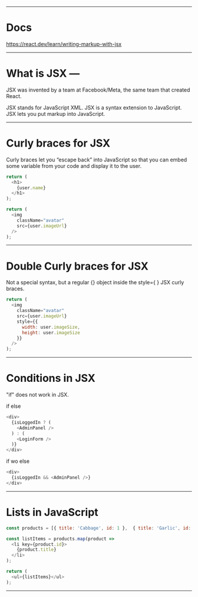 
-------------------------------------------------------

# Docs

https://react.dev/learn/writing-markup-with-jsx

-------------------------------------------------------

# What is JSX —

JSX was invented by a team at Facebook/Meta, the same team that created React. 

JSX stands for JavaScript XML.
JSX is a syntax extension to JavaScript.
JSX lets you put markup into JavaScript. 

-------------------------------------------------------

# Curly braces for JSX

Curly braces let you “escape back” into JavaScript so that you can embed some variable from your code and display it to the user.

```javascript
return (
  <h1>
    {user.name}
  </h1>
);

return (
  <img
    className="avatar"
    src={user.imageUrl}
  />
);
```

-------------------------------------------------------

# Double Curly braces for JSX

Not a special syntax, but a regular {} object inside the style={ } JSX curly braces.

```javascript
return (
  <img
    className="avatar"
    src={user.imageUrl}
    style={{
      width: user.imageSize,
      height: user.imageSize
    }}
  />
);
```

-------------------------------------------------------

# Conditions in JSX

"if" does not work in JSX.

if else

```javascript
<div>
  {isLoggedIn ? (
    <AdminPanel />
  ) : (
    <LoginForm />
  )}
</div>
```

if wo else

```javascript
<div>
  {isLoggedIn && <AdminPanel />}
</div>
```

-------------------------------------------------------

# Lists in JavaScript

```javascript
const products = [{ title: 'Cabbage', id: 1 },  { title: 'Garlic', id: 2 },  { title: 'Apple', id: 3 }];

const listItems = products.map(product =>
  <li key={product.id}>
    {product.title}
  </li>
);

return (
  <ul>{listItems}</ul>
);
```

-------------------------------------------------------
